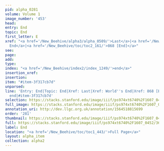 ```yaml
---
pid: alpha_0281
volume: Volume 1
image_number: '453'
head: 
entry: End
topic: End
first_letter: E
xref: "<a href='/New_Beehive/alpha3/alpha_0509/'>Last</a>|<a href='/New_Beehive/alpha5/alpha_1047/'>World's
  End</a>|<a href='/New_Beehive/toc/toc2_161/'>868 [End]</a>"
see: 
page: 
add: 
type: 
index: "<a href='/New_Beehive/index2/index_1249/'>end</a>"
insertion_xref: 
insertion: 
item: "#item-3f317cb7d"
unparsed: 
line: 'Entry: End|Topic: End|Xref: Last|Xref: World''s End|Xref: 868 [End]|Index:
  end|#item-3f317cb7d'
selection: https://stacks.stanford.edu/image/iiif/ps974xt6740%2F1607_0452/365,2131,3102,716/full/0/default.jpg
full_image: https://stacks.stanford.edu/image/iiif/ps974xt6740%2F1607_0452/full/full/0/default.jpg
annotation_uri: http://dev.llgc.org.uk/annotation/1564518815699
order: '281'
thumbnail: https://stacks.stanford.edu/image/iiif/ps974xt6740%2F1607_0452/365,2131,600,180/250,/0/default.jpg
full: https://stacks.stanford.edu/image/iiif/ps974xt6740%2F1607_0452/365,2131,3102,716/full/0/default.jpg
label: End
location: "<a href='/New_Beehive/toc/toc1_443/'>Full Page</a>"
layout: alpha_item
collection: alpha2
---
```

